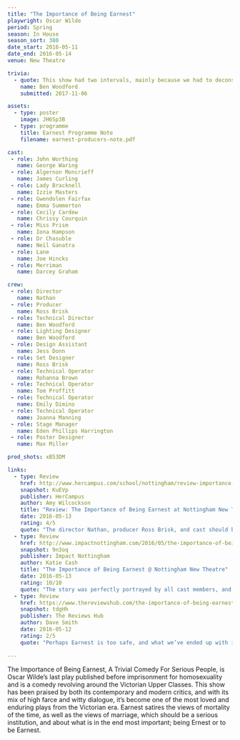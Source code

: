 ```yaml
---
title: "The Importance of Being Earnest"
playwright: Oscar Wilde
period: Spring
season: In House
season_sort: 380
date_start: 2016-05-11
date_end: 2016-05-14
venue: New Theatre

trivia:
  - quote: This show had two intervals, mainly because we had to deconstruct the wall of flats to create the outdoor area for act 2, complete with astroturf and working water fountain.
    name: Ben Woodford
    submitted: 2017-11-06

assets:
  - type: poster
    image: JH6Sp3B
  - type: programme
    title: Earnest Programme Note
    filename: earnest-producers-note.pdf

cast:
 - role: John Worthing
   name: George Waring
 - role: Algernon Moncrieff
   name: James Curling
 - role: Lady Bracknell
   name: Izzie Masters
 - role: Gwendolen Fairfax
   name: Emma Summerton
 - role: Cecily Cardew
   name: Chrissy Courquin
 - role: Miss Prism
   name: Iona Hampson
 - role: Dr Chasuble
   name: Neil Ganatra
 - role: Lane
   name: Joe Hincks
 - role: Merriman
   name: Darcey Graham

crew:
 - role: Director
   name: Nathan
 - role: Producer
   name: Ross Brisk
 - role: Technical Director
   name: Ben Woodford
 - role: Lighting Designer
   name: Ben Woodford
 - role: Design Assistant
   name: Jess Donn
 - role: Set Designer
   name: Ross Brisk
 - role: Technical Operator
   name: Rohanna Brown
 - role: Technical Operator
   name: Tom Proffitt
 - role: Technical Operator
   name: Emily Dimino
 - role: Technical Operator
   name: Joanna Manning
 - role: Stage Manager
   name: Eden Phillips Harrington
 - role: Poster Designer
   name: Max Miller

prod_shots: xB53DM

links:
  - type: Review
    href: http://www.hercampus.com/school/nottingham/review-importance-being-earnest-nottingham-new-theatre
    snapshot: KuEVp
    publisher: HerCampus
    author: Amy Wilcockson
    title: "Review: The Importance of Being Earnest at Nottingham New Theatre"
    date: 2016-05-13
    rating: 4/5
    quote: "The director Nathan, producer Ross Brisk, and cast should be immensely proud of themselves for this wonderful piece of theatre. "
  - type: Review
    href: http://www.impactnottingham.com/2016/05/the-importance-of-being-earnest-nottingham-new-theatre/
    snapshot: 9n3oq
    publisher: Impact Nottingham
    author: Katie Cash
    title: "The Importance of Being Earnest @ Nottingham New Theatre"
    date: 2016-05-13
    rating: 10/10
    quote: "The story was perfectly portrayed by all cast members, and for that I must commend them. I truly felt that their larger-than-life onstage presence would make Wilde himself proud. "
  - type: Review
    href: https://www.thereviewshub.com/the-importance-of-being-earnest-new-theatre-nottingham/
    snapshot: tdgHh
    publisher: The Reviews Hub
    author: Dave Smith
    date: 2016-05-12
    rating: 2/5
    quote: "Perhaps Earnest is too safe, and what we’ve ended up with is an at best average amateur show."
    
---
```


The Importance of Being Earnest, A Trivial Comedy For Serious People, is Oscar Wilde’s last play published before imprisonment for homosexuality and is a comedy revolving around the Victorian Upper Classes. This show has been praised by both its contemporary and modern critics, and with its mix of high farce and witty dialogue, it’s become one of the most loved and enduring plays from the Victorian era. Earnest satires the views of mortality of the time, as well as the views of marriage, which should be a serious institution, and about what is in the end most important; being Ernest or to be Earnest.

